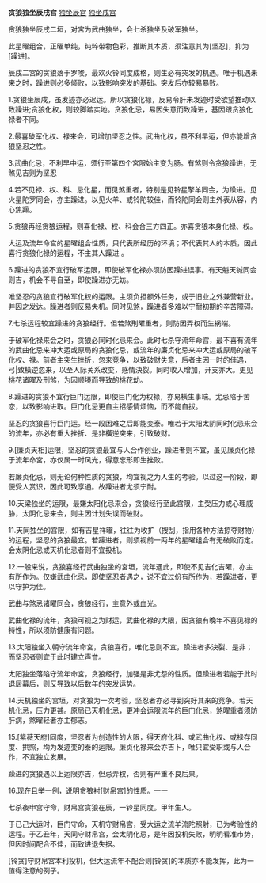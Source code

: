 **贪狼独坐辰戌宫**
[独坐辰宫](./贪狼独坐辰宫.png)
[独坐戌宫](./贪狼独坐戌宫.png)

贪狼独坐辰戌二垣，对宮为武曲独坐，会七杀独坐及破军独坐。

此星曜组合，正曜单纯，纯粹带物色彩，推断其本质，须注意其为[坚忍]，抑为[躁进]。

辰戌二宮的贪狼落于罗唆，最欢火铃同度成格，则生必有突发的机遇。唯于机遇未来之时，躁进则必多倾败，以致影响突发的基础。突发后亦较易暴败。

1.贪狼坐辰戌，虽发迹亦必迟运。所以贪狼化禄，反易令肝未发迹时受欲望推动以致躁进;贪狼化权，则较脚踏实地。贪狼化忌，易因失意而致躁进，基因跟贪狼化禄者不同。

2.最喜破军化权、禄来会，可增加坚忍之性。武曲化权，虽不利早运，但亦能增贪狼坚忍之性。

3.武曲化忌，不利早中运，须行至第四个宮限始主变为肠。有煞则令贪狼躁进，无煞见吉则为坚忍

4.若不见禄、权、科、忌化星，而见煞重者，特别是见铃星擎羊同会，为躁进。见火星陀罗同会，亦主躁进。以见火羊、或铃陀较佳，而铃陀同会则主外表从容，内心焦躁。

5.贪狼再经贪狼运程，则喜化禄、权、科会合三方四正。亦喜贪狼本身化禄、权。

大运及流年命宫的星曜组合性质，只代表所经历的环境；不代表其人的本质，因此喜行贪狼化禄的运程，不主其人躁进 。

6.躁进的贪狼不宜行破军运限，即使破军化禄亦须防因躁进误事。有天魁天铖同会则吉，机会不寻自至，即使躁进亦无妨。

唯坚忍的贪狼宜行破军化权的运限。主须负担额外任务，或于旧业之外兼营新业。并因之发达。躁进者则反易失机。同时见煞，躁进者多难以宁耐初期的辛苦障碍。

7.七杀运程较宜躁进的贪狼经行。但若煞刑曜重者，则防因弄权而生祸端。

于破军化禄来会之时，贪狼必同时化忌来会。此时七杀守流年命宮，最不喜有流年的武曲化忌来冲大运或原局的贪狼化忌，或流年的廉贞化忌来冲大运或原局的破军化权、禄。前者主突生挫折，忽来竞争，以致破财失意，后者主因一时的佳遇，弓|致橫逆忽来，以至人际关系改变，感情決裂。同时收入增加，开支亦大。更见桃花诸曜及刑煞，为因顺境而导致的桃花劫。

8.躁进的贪狼不宜行巨门运限，即使巨门化为权禄，亦易橫生事端。尤忌陷于苦恋，以致影响进取。巨门化忌更自主招感情烦恼，而不能自拔。

坚忍的贪狼喜行巨门运。经一段困难之后即能变泰。唯若于太阳太阴同时化忌来会的流年，亦必有重大挫折、是非橫逆突来，引致破财。

9.[廉贞天相]运限，坚忍的贪狼最宜与人合作创业，躁进者则不宜，虽见廉贞化禄于流年命宮，亦仅属一时风光，得意忘形即生挫败。

若廉贞化忌，则无论何种性质的贪狼，均宜视之为人生的考验。以过这一阶段，即便受人赏识，因此可致享通。故躁进者尤须宁耐。

10.天梁独坐的运限，最嫌太阳化忌来会，贪狼经行至此宫限，主受压力或心理威胁，太阴化忌来会，则主因计划失误而破财。

11.天同独坐的宮限，如有吉星祥曜，往往为收扩（搜刮，指用各种方法掠夺财物‌）的运程，坚忍的贪狼最宜。若躁进者，则须视前一两年的星曜组合有无破败而定。会太阴化忌或天机化忌者则不宜投机。

12.一般来说，贪狼喜经行武曲独坐的宮垣，流年遇此，即使不见吉化吉曜，亦主有所作为。仅嫌武曲化忌，即使坚忍者遇之，说不宜过份有所作为，若躁进者，更以守护为佳。

武曲与煞忌诸曜同会，贪狼经行，主意外或血光。

武曲化禄的流年，贪狼可视之为财运，武曲化禄的大限，因贪狼有晚年不喜见禄的特性，所以须防健康有问题。

13.太阳独坐入朝守流年命宮，贪狼喜行，唯化忌则不宜，躁进者多決裂、是非；而坚忍者则宜于此时建立声誉。

太阳独坐落陷守流年命宮，贪狼经行，加强是非尤怨的性质。但躁进者若能于此时退居幕后，则反导致以后数年的突发运势。

14.天机独坐的宫垣，对贪狼为一次考验，坚忍者亦必寻到突好其来的竞争。若天机化忌，压力更甚。原局已天机化忌，更冲会运限流年的巨门化忌，煞曜重者须防肝病，煞曜轻者亦主郁志。

15.[紫薇天府]同度，坚忍者为创造性的大限，得天府化科、或武曲化权、或禄存同度、拱照，均为发迹变的泰的运限。廉贞化禄来会亦吉卜，唯只宜受职或与人合作，不宜独立发展。

躁进的贪狼遇以上运限亦吉，但忌弄权，否则有严重不良后果。

16.现在且举一例，说明贪狼衬[财帛宫]的性质。一一

七杀夜申宫守命，财帛宫贪狼在辰，一铃星同度。甲年生人。

于已己大运时，巨门守命，天机守财帛宫，受大运之流羊流陀照射，已为考验性的运程。于乙丑年，天同守财帛宮，会太阴化忌，是年因投机失败，明明看准市势，但因时间配合不佳，而致进退失据。

[铃贪]守财帛宮本利投机，但大运流年不配合则[铃贪]的本质亦不能发挥，此为一值得注意的例子。

